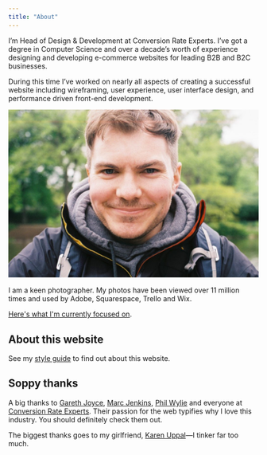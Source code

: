 ```yaml
---
title: "About"
---
```


I’m Head of Design & Development at Conversion Rate Experts. I’ve got a degree in Computer Science and over a decade’s worth of experience designing and developing e-commerce websites for leading B2B and B2C businesses.

During this time I’ve worked on nearly all aspects of creating a successful website including wireframing, user experience, user interface design, and performance driven front-end development.

![A photo of Dave](/assets/images/archive/2016/08/IMG_0172-1024x686.jpg)

I am a keen photographer. My photos have been viewed over 11 million times and used by Adobe, Squarespace, Trello and Wix.

[Here's what I'm currently focused on](https://daveredfern.com/now/).

## About this website

See my [style guide](/style-guide/) to find out about this website.

## Soppy thanks

A big thanks to [Gareth Joyce](http://garethjoyce.co.uk), [Marc Jenkins](https://marcjenkins.co.uk/), [Phil Wylie](https://www.philwylie.co.uk/) and everyone at [Conversion Rate Experts](https://conversion-rate-experts.com). Their passion for the web typifies why I love this industry. You should definitely check them out.

The biggest thanks goes to my girlfriend, [Karen Uppal](https://karenuppal.co.uk/)—I tinker far too much.
